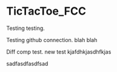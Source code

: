 # TicTacToe_FCC 

Testing testing.

Testing github connection. blah blah

Diff comp test. new test kjafdhkjasdhfkjas

sadfasdfasdfsad